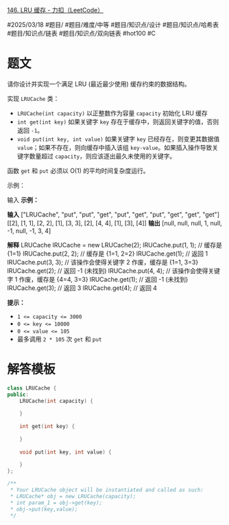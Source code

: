 [146. LRU 缓存 - 力扣（LeetCode）](https://leetcode.cn/problems/lru-cache/description/?envType=study-plan-v2&envId=top-100-liked)

#2025/03/18 #题目/ #题目/难度/中等 #题目/知识点/设计 #题目/知识点/哈希表 #题目/知识点/链表 #题目/知识点/双向链表 #hot100 #C

# 题文

请你设计并实现一个满足 LRU (最近最少使用) 缓存约束的数据结构。

实现 `LRUCache` 类：
- `LRUCache(int capacity)` 以正整数作为容量 `capacity` 初始化 LRU 缓存
- `int get(int key)` 如果关键字 `key` 存在于缓存中，则返回关键字的值，否则返回 `-1`。
- `void put(int key, int value)` 如果关键字 `key` 已经存在，则变更其数据值 `value`；如果不存在，则向缓存中插入该组 `key-value`。如果插入操作导致关键字数量超过 `capacity`，则应该逐出最久未使用的关键字。

函数 `get` 和 ```put``` 必须以 O(1) 的平均时间复杂度运行。

示例：

输入
**示例：**

**输入**
["LRUCache", "put", "put", "get", "put", "get", "put", "get", "get", "get"]
[[2], [1, 1], [2, 2], [1], [3, 3], [2], [4, 4], [1], [3], [4]]
**输出**
[null, null, null, 1, null, -1, null, -1, 3, 4]

**解释**
LRUCache lRUCache = new LRUCache(2);
lRUCache.put(1, 1); // 缓存是 {1=1}
lRUCache.put(2, 2); // 缓存是 {1=1, 2=2}
lRUCache.get(1);    // 返回 1
lRUCache.put(3, 3); // 该操作会使得关键字 2 作废，缓存是 {1=1, 3=3}
lRUCache.get(2);    // 返回 -1 (未找到)
lRUCache.put(4, 4); // 该操作会使得关键字 1 作废，缓存是 {4=4, 3=3}
lRUCache.get(1);    // 返回 -1 (未找到)
lRUCache.get(3);    // 返回 3
lRUCache.get(4);    // 返回 4

**提示：**

- `1 <= capacity <= 3000`
- `0 <= key <= 10000`
- `0 <= value <= 105`
- 最多调用 `2 * 105` 次 `get` 和 `put`

# 解答模板

```cpp
class LRUCache {
public:
    LRUCache(int capacity) {
        
    }
    
    int get(int key) {
        
    }
    
    void put(int key, int value) {
        
    }
};

/**
 * Your LRUCache object will be instantiated and called as such:
 * LRUCache* obj = new LRUCache(capacity);
 * int param_1 = obj->get(key);
 * obj->put(key,value);
 */
```
